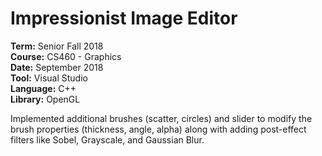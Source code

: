 # Impressionist Image Editor

**Term:** Senior Fall 2018  
**Course:** CS460 - Graphics  
**Date:** September 2018  
**Tool:** Visual Studio  
**Language:** C++  
**Library:** OpenGL

Implemented additional brushes (scatter, circles) and slider to modify the brush properties (thickness, angle, alpha) along with adding post-effect filters like Sobel, Grayscale, and Gaussian Blur.

